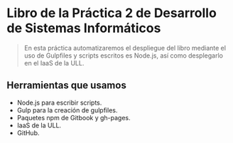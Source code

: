 # Libro de la Práctica 2 de Desarrollo de Sistemas Informáticos

> En esta práctica automatizaremos el despliegue del libro mediante el uso de
Gulpfiles y scripts escritos es Node.js, así como desplegarlo en el IaaS de 
la ULL.

## Herramientas que usamos

* Node.js para escribir scripts.
* Gulp para la creación de gulpfiles.
* Paquetes npm de Gitbook y gh-pages.
* IaaS de la ULL.
* GitHub.



